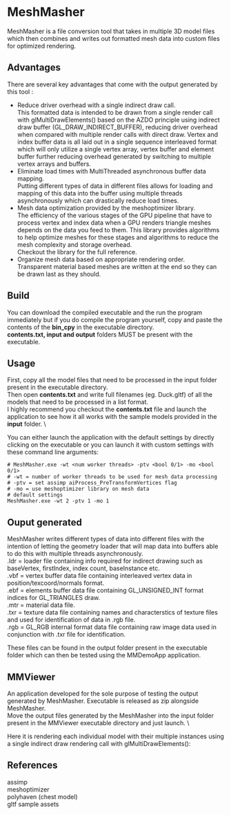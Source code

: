 # MeshMasher
MeshMasher is a file conversion tool that takes in multiple 3D model files which then combines and writes out formatted mesh data into custom files for optimized rendering.

## Advantages
There are several key advantages that come with the output generated by this tool :
* Reduce driver overhead with a single indirect draw call. \
  This formatted data is intended to be drawn from a single render call with glMultiDrawElements() based on the AZDO principle using indirect draw buffer (GL_DRAW_INDIRECT_BUFFER), reducing driver overhead when compared with multiple render calls with direct draw.
  Vertex and index buffer data is all laid out in a single sequence interleaved format which will only utilize a single vertex array, vertex buffer and element buffer further reducing overhead generated by switching to multiple vertex arrays and buffers.
* Eliminate load times with MultiThreaded asynchronous buffer data mapping. \
Putting different types of data in different files allows for loading and mapping of this data into the buffer using multiple threads asynchronously which can drastically reduce load times.
* Mesh data optimization provided by the meshoptimizer library. \
The efficiency of the various stages of the GPU pipeline that have to process vertex and index data when a GPU renders triangle meshes depends on the data you feed to them. This library provides algorithms to help optimize meshes for these stages and algorithms to reduce the mesh complexity and storage overhead. \
Checkout the library for the full reference.
* Organize mesh data based on appropriate rendering order. \
Transparent material based meshes are written at the end so they can be drawn last as they should.

## Build
You can download the compiled executable and the run the program immediately but if you do compile the program yourself, copy and paste the contents of the **bin_cpy** in the executable directory. \
**contents.txt, input and output** folders  MUST be present with the executable.

## Usage
First, copy all the model files that need to be processed in the input folder present in the executable directory. \
Then open **contents.txt** and write full filenames (eg. Duck.gltf) of all the models that need to be processed in a list format. \
I highly recommend you checkout the **contents.txt** file and launch the application to see how it all works with the sample models provided in the **input** folder. \

You can either launch the application with the default settings by directly clicking on the executable or you can launch it with custom settings with these command line arguments:
```
# MeshMasher.exe -wt <num worker threads> -ptv <bool 0/1> -mo <bool 0/1>
# -wt = number of worker threads to be used for mesh data processing
# -ptv = set assimp aiProcess_PreTransformVertices flag 
# -mo = use meshoptimizer library on mesh data
# default settings
MeshMasher.exe -wt 2 -ptv 1 -mo 1
```
## Ouput generated
MeshMasher writes different types of data into different files with the intention of letting the geometry loader that will map data into buffers able to do this with multiple threads asynchronously. \
.ldr = loader file containing info required for indirect drawing such as baseVertex, firstIndex, index count, baseInstance etc. \
.vbf = vertex buffer data file containing interleaved vertex data in position/texcoord/normals format. \
.ebf = elements buffer data file containing GL_UNSIGNED_INT format indices for GL_TRIANGLES draw. \
.mtr = material data file. \
.txr = texture data file containing names and characterstics of texture files and used for identification of data in .rgb file. \
.rgb = GL_RGB internal format data file containing raw image data used in conjunction with .txr file for identification. 

These files can be found in the output folder present in the executable folder which can then be tested using the MMDemoApp application.

## MMViewer
An application developed for the sole purpose of testing the output generated by MeshMasher. Executable is released as zip alongside MeshMasher. \
Move the output files generated by the MeshMasher into the input folder present in the MMViewer executable directory and just launch. \
 
Here it is rendering each individual model with their multiple instances using a single indirect draw rendering call with glMultiDrawElements():


## References
assimp \
meshoptimizer \
polyhaven (chest model) \
gltf sample assets
